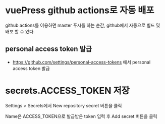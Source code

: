 # vuePress github actions로 자동 배포

github actions를 이용하면 master 푸시를 하는 순간, github에서 자동으로 빌드 및 배포 할 수 있다.

## personal access token 발급

- <https://github.com/settings/personal-access-tokens> 에서 personal access token 발급

# secrets.ACCESS_TOKEN 저장

Settings > Secrets에서  New repository secret 버튼을 클릭

Name은 ACCESS_TOKEN으로 발급받은 token 입력 후 Add secret 버튼을 클릭
